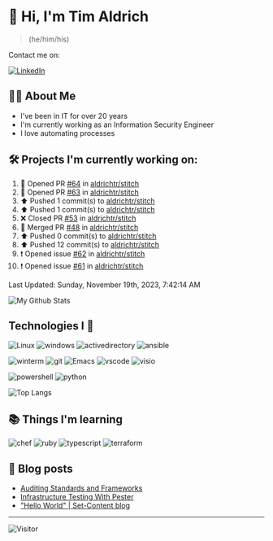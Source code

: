 # 👋 Hi, I'm Tim Aldrich

> (he/him/his)

Contact me on:

<a href="https://www.linkedin.com/in/timothy-r-aldrich/?lipi=urn%3Ali%3Apage%3Ad_flagship3_feed%3BMS0i193dS%2Fi6SvBKYxyEnQ%3D%3D">![LinkedIn](https://img.shields.io/badge/LinkedIn-0077B5?style=for-the-badge&logo=linkedin&logoColor=white)</a>



## 👩‍💻 About Me

- I've been in IT for over 20 years
- I'm currently working as an Information Security Engineer
- I love automating processes

## 🛠️ Projects I'm currently working on:


<!--RECENT_ACTIVITY:start-->
1. 💪 Opened PR [#64](https://github.com/aldrichtr/stitch/pull/64) in [aldrichtr/stitch](https://github.com/aldrichtr/stitch)<br>
2. 💪 Opened PR [#63](https://github.com/aldrichtr/stitch/pull/63) in [aldrichtr/stitch](https://github.com/aldrichtr/stitch)<br>
3. ⬆️ Pushed 1 commit(s) to [aldrichtr/stitch](https://github.com/aldrichtr/stitch)<br>
4. ⬆️ Pushed 1 commit(s) to [aldrichtr/stitch](https://github.com/aldrichtr/stitch)<br>
5. ❌ Closed PR [#53](https://github.com/aldrichtr/stitch/pull/53) in [aldrichtr/stitch](https://github.com/aldrichtr/stitch)<br>
6. 🎉 Merged PR [#48](https://github.com/aldrichtr/stitch/pull/48) in [aldrichtr/stitch](https://github.com/aldrichtr/stitch)<br>
7. ⬆️ Pushed 0 commit(s) to [aldrichtr/stitch](https://github.com/aldrichtr/stitch)<br>
8. ⬆️ Pushed 12 commit(s) to [aldrichtr/stitch](https://github.com/aldrichtr/stitch)<br>
9. ❗️ Opened issue [#62](https://github.com/aldrichtr/stitch/issues/62) in [aldrichtr/stitch](https://github.com/aldrichtr/stitch)<br>
10. ❗️ Opened issue [#61](https://github.com/aldrichtr/stitch/issues/61) in [aldrichtr/stitch](https://github.com/aldrichtr/stitch)<br>
<!--RECENT_ACTIVITY:end-->

<!--RECENT_ACTIVITY:last_update-->
Last Updated: Sunday, November 19th, 2023, 7:42:14 AM
<!--RECENT_ACTIVITY:last_update_end-->


<!--
  Configuration for the Github stats widget:
  https://github.com/anuraghazra/github-readme-stats
-->
![My Github Stats](https://github-readme-stats.vercel.app/api?username=aldrichtr&count_private=true&show=prs_merged,reviews&show_icons=true&theme=onedark)

## Technologies I 💖



<!--
  these urls are helpful in creating these:
  https://simpleicons.org/
  https://github.com/simple-icons/simple-icons/blob/develop/slugs.md
  https://shields.io/category/activity
-->

![Linux](https://img.shields.io/badge/linux-282C34?logo=linux&logoColor=white&style=plastic)
![windows](https://img.shields.io/badge/windows-282C34?logo=windows&style=plastic)
![activedirectory](https://img.shields.io/badge/activedirectory-282C34?logo=microsoft&style=plastic)
![ansible](https://img.shields.io/badge/ansible-282C34?logo=ansible&style=plastic)

![winterm](https://img.shields.io/badge/winterm-282C34?logo=windowsterminal&style=plastic)
![git](https://img.shields.io/badge/git-282C34?logo=git&logoColor=F05032&style=plastic)
![Emacs](https://img.shields.io/badge/gnuemacs-282C34?logo=gnuemacs&logoColor=blueviolet&style=plastic)
![vscode](https://img.shields.io/badge/vscode-282C34?logo=visualstudiocode&style=plastic)
![visio](https://img.shields.io/badge/visio-282C34?logo=microsoftvisio&style=plastic)

![powershell](https://img.shields.io/badge/powershell-282C34?logo=powershell&style=plastic)
![python](https://img.shields.io/badge/python-282C34?logo=python&style=282C34plastic)

![Top Langs](https://github-readme-stats.vercel.app/api/top-langs/?username=aldrichtr&layout=donut-vertical&theme=onedark)

## 📚 Things I'm learning

![chef](https://img.shields.io/badge/chef-282C34?logo=chef&style=plastic)
![ruby](https://img.shields.io/badge/ruby-282C34?logo=ruby&style=plastic)
![typescript](https://img.shields.io/badge/typescript-282C34?logo=typescript&style=plastic)
![terraform](https://img.shields.io/badge/terraform-282C34?logo=terraform&style=plastic)

## 📃 Blog posts

<!-- BLOG-POST-LIST:START -->
- [Auditing Standards and Frameworks](https://aldrichtr.github.io/posts/auditing-standards-and-frameworks/)
- [Infrastructure Testing With Pester](https://aldrichtr.github.io/posts/infrastructure-testing-with-pester/)
- [&quot;Hello World&quot; | Set-Content blog](https://aldrichtr.github.io/posts/my-first-post/)
<!-- BLOG-POST-LIST:END -->

---

![Visitor](https://visitor-badge.laobi.icu/badge?page_id=aldrichtr.aldrichtr)
